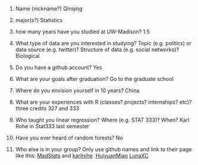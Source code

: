 1) Name (nickname?)
Qinqing 


2) major(s?)
Statistics


3) how many years have you studied at UW-Madison?
1.5


4) What type of data are you interested in studying?  Topic (e.g. politics) or data source (e.g. twitter)? Structure of data (e.g. social networks)? 
Biological 


5) Do you have a github account?
Yes


6) What are your goals after graduation?
Go to the graduate school


7) Where do you envision yourself in 10 years?
China


8) What are your experiences with R (classes? projects? internships? etc)?  
three credits 327 and 333


9) Who taught you linear regression?  Where (e.g. STAT 333)?  When?
Karl Rohe in Stat333 last semester


10)  Have you ever heard of random forests?
No


11)  Who else is in your group?  Only use github names and link to their page like this:  [MadStats](https://github.com/MadStats) and [karlrohe](https://github.com/karlrohe).
[HuiyuanMiao](https://github.com/HuiyuanMiao)
[LunaXC](https://github.com/LunaXC)
